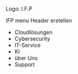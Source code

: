 Logo:
I.F.P

IFP menu Header erstellen

- Cloudlösungen
- Cybersecurity
- IT-Service
- KI
- über Uns
- Support
